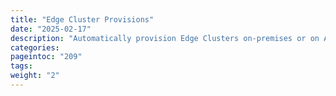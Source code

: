 ```yaml
---
title: "Edge Cluster Provisions"
date: "2025-02-17"
description: "Automatically provision Edge Clusters on-premises or on AWS, Equinix and Scaleway"
categories:
pageintoc: "209"
tags:
weight: "2"
---
```


<!--# Edge Cluster Provisions -->

